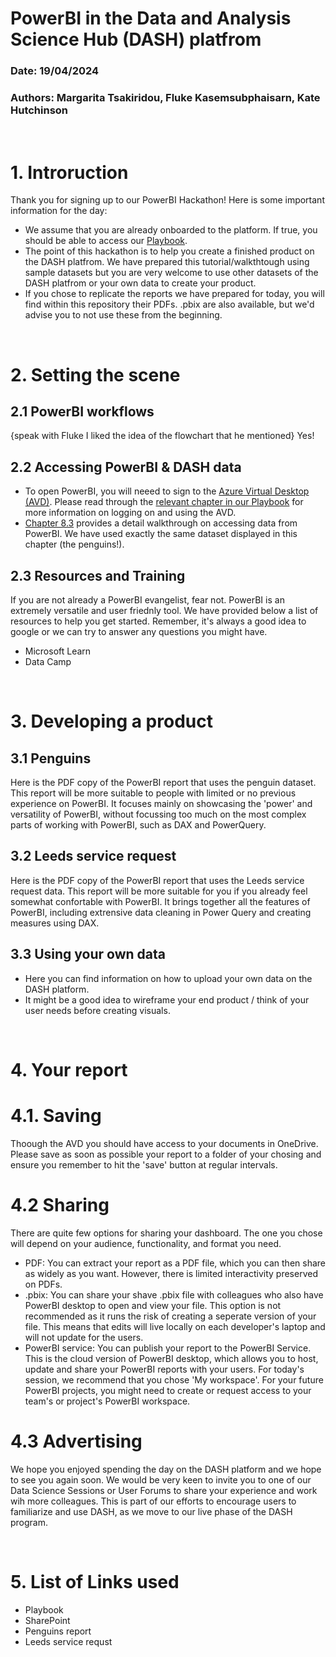 # PowerBI in the Data and Analysis Science Hub (DASH) platfrom

### Date: 19/04/2024
### Authors: Margarita Tsakiridou, Fluke Kasemsubphaisarn, Kate Hutchinson

<br>

# 1. Introruction

Thank you for signing up to our PowerBI Hackathon! Here is some important information for the day:

- We assume that you are already onboarded to the platform. If true, you should be able to access our [Playbook](https://dap-prd2-connect.azure.defra.cloud/DASH-Playbook/#content).
- The point of this hackathon is to help you create a finished product on the DASH platfrom. We have prepared this tutorial/walkthtough using sample datasets but you are very welcome to use other datasets of the DASH platfrom or your own data to create your product.
- If you chose to replicate the reports we have prepared for today, you will find within this repository their PDFs. .pbix are also available, but we'd advise you to not use these from the beginning.

<br>

# 2. Setting the scene

## 2.1 PowerBI workflows

{speak with Fluke I liked the idea of the flowchart that he mentioned} Yes!

## 2.2 Accessing PowerBI & DASH data

- To open PowerBI, you will neeed to sign to the [Azure Virtual Desktop (AVD)](https://client.wvd.microsoft.com/arm/webclient/index.html). Please read through the [relevant chapter in our Playbook](https://dap-prd2-connect.azure.defra.cloud/DASH-Playbook/avd.html) for more information on logging on and using the AVD.
- [Chapter 8.3](https://dap-prd2-connect.azure.defra.cloud/DASH-Playbook/avd.html#avdpowerbi) provides a detail walkthrough on accessing data from PowerBI. We have used exactly the same dataset displayed in this chapter (the penguins!). 


## 2.3 Resources and Training

If you are not already a PowerBI evangelist, fear not. PowerBI is an extremely versatile and user friednly tool. We have provided below a list of resources to help you get started. Remember, it's always a good idea to google or we can try to answer any questions you might have. 

- Microsoft Learn
- Data Camp


<br>

# 3. Developing a product

## 3.1 Penguins

Here is the PDF copy of the PowerBI report that uses the penguin dataset. This report will be more suitable to people with limited or no previous experience on PowerBI. It focuses mainly on showcasing the 'power' and versatility of PowerBI, without focussing too much on the most complex parts of working with PowerBI, such as DAX and PowerQuery.

## 3.2 Leeds service request

Here is the PDF copy of the PowerBI report that uses the Leeds service request data. This report will be more suitable for you if you already feel somewhat confortable with PowerBI. It brings together all the features of PowerBI, including extrensive data cleaning in Power Query and creating measures using DAX.

## 3.3 Using your own data

- Here you can find information on how to upload your own data on the DASH platform.
- It might be a good idea to wireframe your end product / think of your user needs before creating visuals.


<br>

# 4. Your report

# 4.1. Saving

Thoough the AVD you should have access to your documents in OneDrive. Please save as soon as possible your report to a folder of your chosing and ensure you remember to hit the 'save' button at regular intervals.

# 4.2 Sharing

There are quite few options for sharing your dashboard. The one you chose will depend on your audience, functionality, and format you need.

- PDF: You can extract your report as a PDF file, which you can then share as widely as you want. However, there is limited interactivity preserved on PDFs.
- .pbix: You can share your shave .pbix file with colleagues who also have PowerBI desktop to open and view your file. This option is not recommended as it runs the risk of creating a seperate version of your file. This means that edits will live locally on each developer's laptop and will not update for the users.
- PowerBI service: You can publish your report to the PowerBI Service. This is the cloud version of PowerBI desktop, which allows you to host, update and share your PowerBI reports with your users. For today's session, we recommend that you chose 'My workspace'. For your future PowerBI projects, you might need to create or request access to your team's or project's PowerBI workspace.

# 4.3 Advertising

We hope you enjoyed spending the day on the DASH platform and we hope to see you again soon. We would be very keen to invite you to one of our Data Science Sessions or User Forums to share your experience and work wih more colleagues. This is part of our efforts to encourage users to familiarize and use DASH, as we move to our live phase of the DASH program.

<br>

# 5. List of Links used

- Playbook
- SharePoint
- Penguins report
- Leeds service requst
